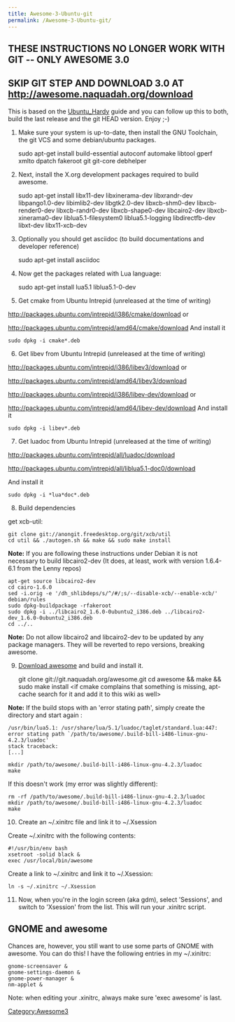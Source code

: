 ```yaml
---
title: Awesome-3-Ubuntu-git
permalink: /Awesome-3-Ubuntu-git/
---
```


**THESE INSTRUCTIONS NO LONGER WORK WITH GIT -- ONLY AWESOME 3.0**
------------------------------------------------------------------

SKIP GIT STEP AND DOWNLOAD 3.0 AT <http://awesome.naquadah.org/download>
------------------------------------------------------------------------

This is based on the [Ubuntu_Hardy](/Ubuntu_Hardy "wikilink") guide and you can follow up this to both, build the last release and the git HEAD version. Enjoy ;-)

1) Make sure your system is up-to-date, then install the GNU Toolchain, the git VCS and some debian/ubuntu packages.

    sudo apt-get install build-essential autoconf automake libtool gperf xmlto dpatch fakeroot git git-core debhelper

2) Next, install the X.org development packages required to build awesome.

    sudo apt-get install libx11-dev libxinerama-dev libxrandr-dev libpango1.0-dev libimlib2-dev libgtk2.0-dev libxcb-shm0-dev libxcb-render0-dev libxcb-randr0-dev libxcb-shape0-dev libcairo2-dev libxcb-xinerama0-dev liblua5.1-filesystem0 liblua5.1-logging libdirectfb-dev libxt-dev libx11-xcb-dev

3) Optionally you should get asciidoc (to build documentations and developer reference)

    sudo apt-get install asciidoc

4) Now get the packages related with Lua language:

    sudo apt-get install lua5.1 liblua5.1-0-dev

5) Get cmake from Ubuntu Intrepid (unreleased at the time of writing)

<http://packages.ubuntu.com/intrepid/i386/cmake/download> or

<http://packages.ubuntu.com/intrepid/amd64/cmake/download> And install it

    sudo dpkg -i cmake*.deb

6) Get libev from Ubuntu Intrepid (unreleased at the time of writing)

<http://packages.ubuntu.com/intrepid/i386/libev3/download> or

<http://packages.ubuntu.com/intrepid/amd64/libev3/download>

<http://packages.ubuntu.com/intrepid/i386/libev-dev/download> or

<http://packages.ubuntu.com/intrepid/amd64/libev-dev/download> And install it

    sudo dpkg -i libev*.deb

7) Get luadoc from Ubuntu Intrepid (unreleased at the time of writing)

<http://packages.ubuntu.com/intrepid/all/luadoc/download>

<http://packages.ubuntu.com/intrepid/all/liblua5.1-doc0/download>

And install it

    sudo dpkg -i *lua*doc*.deb

8) Build dependencies

get xcb-util:

    git clone git://anongit.freedesktop.org/git/xcb/util
    cd util && ./autogen.sh && make && sudo make install

**Note:** If you are following these instructions under Debian it is not necessary to build libcairo2-dev (It does, at least, work with version 1.6.4-6.1 from the Lenny repos)

    apt-get source libcairo2-dev
    cd cairo-1.6.0
    sed -i.orig -e '/dh_shlibdeps/s/^/#/;s/--disable-xcb/--enable-xcb/' debian/rules
    sudo dpkg-buildpackage -rfakeroot
    sudo dpkg -i ../libcairo2_1.6.0-0ubuntu2_i386.deb ../libcairo2-dev_1.6.0-0ubuntu2_i386.deb
    cd ../..

**Note:** Do not allow libcairo2 and libcairo2-dev to be updated by any package managers. They will be reverted to repo versions, breaking awesome.

9) [Download awesome](http://awesome.naquadah.org/download/) and build and install it.

    git clone git://git.naquadah.org/awesome.git
    cd awesome && make && sudo make install
    <if cmake complains that something is missing, apt-cache search for it and add it to this wiki as well>

**Note:** If the build stops with an 'error stating path', simply create the directory and start again :

    /usr/bin/lua5.1: /usr/share/lua/5.1/luadoc/taglet/standard.lua:447: error stating path `/path/to/awesome/.build-bill-i486-linux-gnu-4.2.3/luadoc'
    stack traceback:
    [...]

    mkdir /path/to/awesome/.build-bill-i486-linux-gnu-4.2.3/luadoc
    make

If this doesn't work (my error was slightly different):

    rm -rf /path/to/awesome/.build-bill-i486-linux-gnu-4.2.3/luadoc
    mkdir /path/to/awesome/.build-bill-i486-linux-gnu-4.2.3/luadoc
    make

10) Create an ~/.xinitrc file and link it to ~/.Xsession

Create ~/.xinitrc with the following contents:

    #!/usr/bin/env bash
    xsetroot -solid black &
    exec /usr/local/bin/awesome

Create a link to ~/.xinitrc and link it to ~/.Xsession:

    ln -s ~/.xinitrc ~/.Xsession

11) Now, when you're in the login screen (aka gdm), select 'Sessions', and switch to 'Xsession' from the list. This will run your .xinitrc script.

GNOME and awesome
-----------------

Chances are, however, you still want to use some parts of GNOME with awesome. You can do this! I have the following entries in my ~/.xinitrc:

    gnome-screensaver &
    gnome-settings-daemon &
    gnome-power-manager &
    nm-applet &

Note: when editing your .xinitrc, always make sure 'exec awesome' is last.

[Category:Awesome3](/Category:Awesome3 "wikilink")